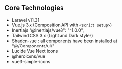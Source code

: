 ## Core Technologies

-   Laravel v11.31
-   Vue.js 3.x (Composition API with `<script setup>`)
-   Inertiajs "@inertiajs/vue3": "^1.0.0",
-   Tailwind CSS 3.x (Light and Dark styles)
-   Shadcn-vue : all components have been installed at "@/Components/ui/<component>"
-   Lucide Vue Next icons
-   @heroicons/vue
-   vue3-simple-icons

